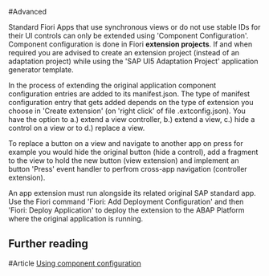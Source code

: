 #Advanced 

Standard Fiori Apps that use synchronous views or do not use stable IDs for their UI controls can only be extended using 'Component Configuration'. Component configuration is done in Fiori **extension projects**. If and when required you are advised to create an extension project (instead of an adaptation project) while using the 'SAP UI5 Adaptation Project' application generator template.

In the process of extending the original application component configuration entries are added to its manifest.json. The type of manifest configuration entry that gets added depends on the type of extension you choose in 'Create extension' (on 'right click' of file .extconfig.json). You have the option to a.) extend a view controller, b.) extend a view, c.) hide a control on a view or to d.) replace a view. 

To replace a button on a view and navigate to another app on press for example you would hide the original button (hide a control), add a fragment to the view to hold the new button (view extension) and implement an button 'Press' event handler to perfrom cross-app navigation (controller extension).

An app extension must run alongside its related original SAP standard app. Use the Fiori command 'Fiori: Add Deployment Configuration' and then 'Fiori: Deploy Application' to deploy the extension to the ABAP Platform where the original application is running.

## Further reading

#Article [Using component configuration](https://ui5.sap.com/#/topic/c264d66d6e3c4104818bc52c174a000c)
